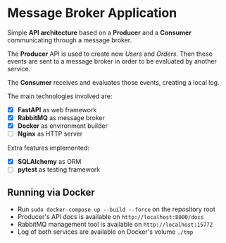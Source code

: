 # Message Broker Application

Simple **API architecture** based on a **Producer** and a **Consumer** communicating through a message broker.

The **Producer** API is used to create new *Users* and *Orders*. Then these events are sent to a message broker in order to be evaluated by another service.

The **Consumer** receives and evaluates those events, creating a local log.

The main technologies involved are:
- [x] **FastAPI** as web framework
- [x] **RabbitMQ** as message broker
- [x] **Docker** as environment builder
- [ ] **Nginx** as HTTP server

Extra features implemented:
- [x] **SQLAlchemy** as ORM
- [ ] **pytest** as testing framework

## Running via Docker

- Run `sudo docker-compose up --build --force` on the repository root
- Producer's API docs is available on `http://localhost:8000/docs`
- RabbitMQ management tool is available on `http://localhost:15772`
- Log of both services are available on Docker's volume `./tmp`

